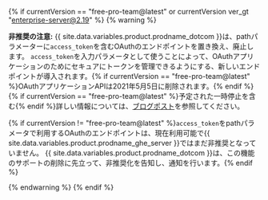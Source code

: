 {% if currentVersion == "free-pro-team@latest" or currentVersion ver_gt "enterprise-server@2.19" %}
{% warning %}

**非推奨の注意:** {{ site.data.variables.product.prodname_dotcom }}は、pathパラメーターに`access_token`を含むOAuthのエンドポイントを置き換え、廃止します。 `access_token`を入力パラメータとして使うことによって、OAuthアプリケーションのためにセキュアにトークンを管理できるようにする、新しいエンドポイントが導入されます。{% if currentVersion == "free-pro-team@latest" %}OAuthアプリケーションAPIは2021年5月5日に削除されます。{% endif %}{% if currentVersion == "free-pro-team@latest" %}予定された一時停止を含む{% endif %}詳しい情報については、[ブログポスト](https://developer.github.com/changes/2020-02-14-deprecating-oauth-app-endpoint/)を参照してください。

{% if currentVersion != "free-pro-team@latest" %}`access_token`をpathパラメータで利用するOAuthのエンドポイントは、現在利用可能で{{ site.data.variables.product.prodname_ghe_server }}ではまだ非推奨となっていません。 {{ site.data.variables.product.prodname_dotcom }}は、この機能のサポートの削除に先立って、非推奨化を告知し、通知を行います。{% endif %}

{% endwarning %}
{% endif %}
